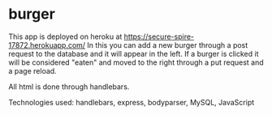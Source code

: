 # burger

This app is deployed on heroku at https://secure-spire-17872.herokuapp.com/
In this you can add a new burger through a post request to the database and it will appear in the left. If a burger is clicked it will be considered "eaten" and moved to the right through a put request and a page reload. 

All html is done through handlebars.

Technologies used: handlebars, express, bodyparser, MySQL, JavaScript
